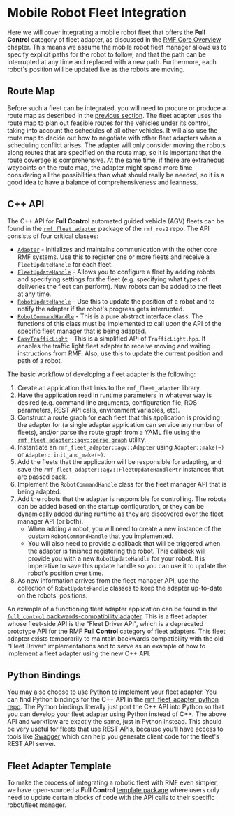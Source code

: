 # Mobile Robot Fleet Integration

Here we will cover integrating a mobile robot fleet that offers the **Full Control** category of fleet adapter, as discussed in the [RMF Core Overview](./rmf-core.md) chapter.
This means we assume the mobile robot fleet manager allows us to specify explicit paths for the robot to follow, and that the path can be interrupted at any time and replaced with a new path.
Furthermore, each robot's position will be updated live as the robots are moving.

## Route Map

Before such a fleet can be integrated, you will need to procure or produce a route map as described in the [previous section](./integration_nav-maps.md). The fleet adapter uses the route map to plan out feasible routes for the vehicles under its control, taking into account the schedules of all other vehicles. It will also use the route map to decide out how to negotiate with other fleet adapters when a scheduling conflict arises. The adapter will only consider moving the robots along routes that are specified on the route map, so it is important that the route coverage is comprehensive. At the same time, if there are extraneous waypoints on the route map, the adapter might spend more time considering all the possibilities than what should really be needed, so it is a good idea to have a balance of comprehensiveness and leanness.

## C++ API

The C++ API for **Full Control** automated guided vehicle (AGV) fleets can be found in the [`rmf_fleet_adapter`](https://github.com/open-rmf/rmf_ros2/tree/main/rmf_fleet_adapter) package of the `rmf_ros2` repo. The API consists of four critical classes:

* [`Adapter`](https://github.com/open-rmf/rmf_ros2/blob/main/rmf_fleet_adapter/include/rmf_fleet_adapter/agv/Adapter.hpp) - Initializes and maintains communication with the other core RMF systems. Use this to register one or more fleets and receive a `FleetUpdateHandle` for each fleet.
* [`FleetUpdateHandle`](https://github.com/open-rmf/rmf_ros2/blob/main/rmf_fleet_adapter/include/rmf_fleet_adapter/agv/FleetUpdateHandle.hpp) - Allows you to configure a fleet by adding robots and specifying settings for the fleet (e.g. specifying what types of deliveries the fleet can perform). New robots can be added to the fleet at any time.
* [`RobotUpdateHandle`](https://github.com/open-rmf/rmf_ros2/blob/main/rmf_fleet_adapter/include/rmf_fleet_adapter/agv/RobotUpdateHandle.hpp) - Use this to update the position of a robot and to notify the adapter if the robot's progress gets interrupted.
* [`RobotCommandHandle`](https://github.com/open-rmf/rmf_ros2/blob/main/rmf_fleet_adapter/include/rmf_fleet_adapter/agv/RobotCommandHandle.hpp) - This is a pure abstract interface class. The functions of this class must be implemented to call upon the API of the specific fleet manager that is being adapted.
* [`EasyTrafficLight`](https://github.com/open-rmf/rmf_ros2/blob/main/rmf_fleet_adapter/include/rmf_fleet_adapter/agv/EasyTrafficLight.hpp) -  This is a simplified API of `TrafficLight.hpp`. It enables the traffic light fleet adapter to receive moving and waiting instructions from RMF. Also, use this to update the current position and path of a robot.

The basic workflow of developing a fleet adapter is the following:

1. Create an application that links to the `rmf_fleet_adapter` library.
2. Have the application read in runtime parameters in whatever way is desired (e.g. command line arguments, configuration file, ROS parameters, REST API calls, environment variables, etc).
3. Construct a route graph for each fleet that this application is providing the adapter for (a single adapter application can service any number of fleets), and/or parse the route graph from a YAML file using the [`rmf_fleet_adapter::agv::parse_graph`](https://github.com/open-rmf/rmf_ros2/blob/main/rmf_fleet_adapter/include/rmf_fleet_adapter/agv/parse_graph.hpp) utility.
4. Instantiate an `rmf_fleet_adapter::agv::Adapter` using `Adapter::make(~)` or `Adapter::init_and_make(~)`.
5. Add the fleets that the application will be responsible for adapting, and save the `rmf_fleet_adapter::agv::FleetUpdateHandlePtr` instances that are passed back.
6. Implement the `RobotCommandHandle` class for the fleet manager API that is being adapted.
7. Add the robots that the adapter is responsible for controlling. The robots can be added based on the startup configuration, or they can be dynamically added during runtime as they are discovered over the fleet manager API (or both).
    - When adding a robot, you will need to create a new instance of the custom `RobotCommandHandle` that you implemented.
    - You will also need to provide a callback that will be triggered when the adapter is finished registering the robot. This callback will provide you with a new `RobotUpdateHandle` for your robot. It is imperative to save this update handle so you can use it to update the robot's position over time.
8. As new information arrives from the fleet manager API, use the collection of `RobotUpdateHandle` classes to keep the adapter up-to-date on the robots' positions.

An example of a functioning fleet adapter application can be found in the [`full_control` backwards-compatibility adapter](https://github.com/open-rmf/rmf_ros2/blob/main/rmf_fleet_adapter/src/full_control/main.cpp). This is a fleet adapter whose fleet-side API is the "Fleet Driver API", which is a deprecated prototype API for the RMF **Full Control** category of fleet adapters. This fleet adapter exists temporarily to maintain backwards compatibility with the old "Fleet Driver" implementations and to serve as an example of how to implement a fleet adapter using the new C++ API.

## Python Bindings

You may also choose to use Python to implement your fleet adapter. You can find Python bindings for the C++ API in the [rmf_fleet_adapter_python repo](https://github.com/open-rmf/rmf_ros2/tree/main/rmf_fleet_adapter_python). The Python bindings literally just port the C++ API into Python so that you can develop your fleet adapter using Python instead of C++. The above API and workflow are exactly the same, just in Python instead. This should be very useful for fleets that use REST APIs, because you'll have access to tools like [Swagger](https://swagger.io/tools/open-source/getting-started/) which can help you generate client code for the fleet's REST API server.

## Fleet Adapter Template
To make the process of integrating a robotic fleet with RMF even simpler, we have open-sourced a **Full Control** [template package](https://github.com/open-rmf/fleet_adapter_template) where users only need to update certain blocks of code with the API calls to their specific robot/fleet manager.
